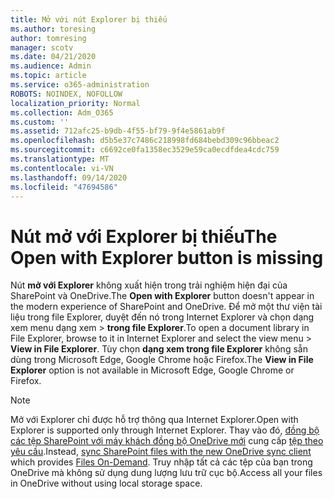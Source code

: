 ```yaml
---
title: Mở với nút Explorer bị thiếu
ms.author: toresing
author: tomresing
manager: scotv
ms.date: 04/21/2020
ms.audience: Admin
ms.topic: article
ms.service: o365-administration
ROBOTS: NOINDEX, NOFOLLOW
localization_priority: Normal
ms.collection: Adm_O365
ms.custom: ''
ms.assetid: 712afc25-b9db-4f55-bf79-9f4e5861ab9f
ms.openlocfilehash: d5b5e37c7486c218998fd684bebd309c96bbeac2
ms.sourcegitcommit: c6692ce0fa1358ec3529e59ca0ecdfdea4cdc759
ms.translationtype: MT
ms.contentlocale: vi-VN
ms.lasthandoff: 09/14/2020
ms.locfileid: "47694586"
---
```

# <a name="the-open-with-explorer-button-is-missing"></a><span data-ttu-id="9da36-102">Nút mở với Explorer bị thiếu</span><span class="sxs-lookup"><span data-stu-id="9da36-102">The Open with Explorer button is missing</span></span>

<span data-ttu-id="9da36-103">Nút **mở với Explorer** không xuất hiện trong trải nghiệm hiện đại của SharePoint và OneDrive.</span><span class="sxs-lookup"><span data-stu-id="9da36-103">The **Open with Explorer** button doesn't appear in the modern experience of SharePoint and OneDrive.</span></span> <span data-ttu-id="9da36-104">Để mở một thư viện tài liệu trong file Explorer, duyệt đến nó trong Internet Explorer và chọn dạng xem menu dạng xem \> **trong file Explorer**.</span><span class="sxs-lookup"><span data-stu-id="9da36-104">To open a document library in File Explorer, browse to it in Internet Explorer and select the view menu \> **View in File Explorer**.</span></span> <span data-ttu-id="9da36-105">Tùy chọn **dạng xem trong file Explorer** không sẵn dùng trong Microsoft Edge, Google Chrome hoặc Firefox.</span><span class="sxs-lookup"><span data-stu-id="9da36-105">The **View in File Explorer** option is not available in Microsoft Edge, Google Chrome or Firefox.</span></span> 
  
> [!NOTE]
> <span data-ttu-id="9da36-106">Mở với Explorer chỉ được hỗ trợ thông qua Internet Explorer.</span><span class="sxs-lookup"><span data-stu-id="9da36-106">Open with Explorer is supported only through Internet Explorer.</span></span> <span data-ttu-id="9da36-107">Thay vào đó, [đồng bộ các tệp SharePoint với máy khách đồng bộ OneDrive mới](https://support.office.com/article/6de9ede8-5b6e-4503-80b2-6190f3354a88.aspx) cung cấp [tệp theo yêu cầu](https://support.office.com/article/0e6860d3-d9f3-4971-b321-7092438fb38e.aspx).</span><span class="sxs-lookup"><span data-stu-id="9da36-107">Instead, [sync SharePoint files with the new OneDrive sync client](https://support.office.com/article/6de9ede8-5b6e-4503-80b2-6190f3354a88.aspx) which provides [Files On-Demand](https://support.office.com/article/0e6860d3-d9f3-4971-b321-7092438fb38e.aspx).</span></span> <span data-ttu-id="9da36-108">Truy nhập tất cả các tệp của bạn trong OneDrive mà không sử dụng dung lượng lưu trữ cục bộ.</span><span class="sxs-lookup"><span data-stu-id="9da36-108">Access all your files in OneDrive without using local storage space.</span></span> 
  

